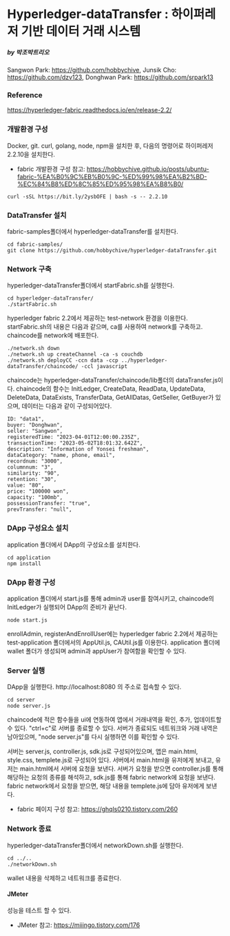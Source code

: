 # Hyperledger-dataTransfer : 하이퍼레저 기반 데이터 거래 시스템

##### by 박조박트리오
Sangwon Park: https://github.com/hobbychive, Junsik Cho: https://github.com/dzv123, Donghwan Park: https://github.com/srpark13

### Reference
https://hyperledger-fabric.readthedocs.io/en/release-2.2/

### 개발환경 구성
Docker, git. curl, golang, node, npm을 설치한 후, 다음의 명령어로 하이퍼레저 2.2.10을 설치한다.
* fabric 개발환경 구성 참고: https://hobbychive.github.io/posts/ubuntu-fabric-%EA%B0%9C%EB%B0%9C-%ED%99%98%EA%B2%BD-%EC%84%B8%ED%8C%85%ED%95%98%EA%B8%B0/
```
curl -sSL https://bit.ly/2ysbOFE | bash -s -- 2.2.10
```
### DataTransfer 설치
fabric-samples폴더에서 hyperledger-dataTransfer를 설치한다.
```
cd fabric-samples/
git clone https://github.com/hobbychive/hyperledger-dataTransfer.git
```
### Network 구축
hyperledger-dataTransfer폴더에서 startFabric.sh를 실행한다.
```
cd hyperledger-dataTransfer/
./startFabric.sh
```
hyperledger fabric 2.2에서 제공하는 test-network 환경을 이용한다. 
startFabric.sh의 내용은 다음과 같으며, ca를 사용하여 network를 구축하고. chaincode를 network에 배포한다.
```
./network.sh down
./network.sh up createChannel -ca -s couchdb
./network.sh deployCC -ccn data -ccp ../hyperledger-dataTransfer/chaincode/ -ccl javascript
```
chaincode는 hyperledger-dataTransfer/chaincode/lib폴더의 dataTransfer.js이다.
chaincode의 함수는 InitLedger, CreateData, ReadData, UpdateData, DeleteData, DataExists, TransferData, GetAllDatas, GetSeller, GetBuyer가 있으며,
데이터는 다음과 같이 구성되어있다.
```
ID: "data1",
buyer: "Donghwan",
seller: "Sangwon",
registeredTime: "2023-04-01T12:00:00.235Z",
transactionTime: "2023-05-02T18:01:32.642Z",
description: "Information of Yonsei freshman",
dataCategory: "name, phone, email",
recordnum: "3000",
columnnum: "3",
similarity: "90",
retention: "30",
value: "80",
price: "100000 won",
capacity: "100mb",
possessionTransfer: "true",
prevTransfer: "null",
```

### DApp 구성요소 설치
application 폴더에서 DApp의 구성요소를 설치한다.
```
cd application
npm install
```
### DApp 환경 구성
application 폴더에서 start.js를 통해 admin과 user를 참여시키고, chaincode의 InitLedger가 실행되어 DApp의 준비가 끝난다.
```
node start.js
```
enrollAdmin, registerAndEnrollUser에는 hyperledger fabric 2.2에서 제공하는 test-application 폴더에서의 AppUtil.js, CAUtil.js를 이용한다.
application 폴더에 wallet 폴더가 생성되며 admin과 appUser가 참여함을 확인할 수 있다. 

 
### Server 실행
DApp을 실행한다. http://localhost:8080 의 주소로 접속할 수 있다.
```
cd server
node server.js
```
chaincode에 적은 함수들을 ui에 연동하여 앱에서 거래내역을 확인, 추가, 업데이트할 수 있다.
"ctrl+c"로 서버를 종료할 수 있다. 서버가 종료되도 네트워크와 거래 내역은 남아있으며, "node server.js"를 다시 실행하면 이를 확인할 수 있다.

서버는 server.js, controller.js, sdk.js로 구성되어있으며, 앱은 main.html, style.css, templete.js로 구성되어 있다.
서버에서 main.html을 유저에게 보내고, 유저는 main.html에서 서버에 요청을 보낸다.
서버가 요청을 받으면 controller.js를 통해 해당하는 요청의 종류를 해석하고, sdk.js를 통해 fabric network에 요청을 보낸다.
fabric network에서 요청을 받으면, 해당 내용을 templete.js에 담아 유저에게 보낸다.

* fabric 페이지 구성 참고: https://ghqls0210.tistory.com/260

### Network 종료
hyperledger-dataTransfer폴더에서 networkDown.sh를 실행한다.
```
cd ../..
./networkDown.sh
```
wallet 내용을 삭제하고 네트워크를 종료한다.

#### JMeter
성능을 테스트 할 수 있다.
* JMeter 참고: https://miiingo.tistory.com/176
